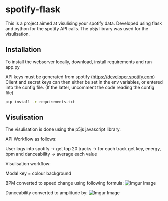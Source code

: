 # spotify-flask

This is a project aimed at visulising your spotify data. Developed using flask and python for the spotify API calls. The p5js library was used for the visulisation.

## Installation

To install the webserver locally, download, install requirements and run app.py

API keys must be generated from spotify (https://developer.spotify.com)
Client and secret keys can then either be set in the env variables, or entered into the config file.
(If the latter, uncomment the code reading the config file)
```bash
pip install -r requirements.txt
```

## Visulisation
The visulisation is done using the p5js javascript library. 

API Workflow as follows:

User logs into spotify -> get top 20 tracks -> for each track get key, energy, bpm and danceability -> average each value

Visulisation workflow:

Modal key = colour background

BPM converted to speed change using following formula:
![Imgur Image](https://imgur.com/xnhIscv.jpg)

Danceability converted to amplitude by: ![Imgur Image](https://imgur.com/6OYNWvZ.gif)


